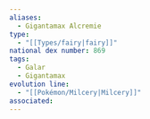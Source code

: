 ```yaml
---
aliases:
  - Gigantamax Alcremie
type:
  - "[[Types/fairy|fairy]]"
national dex number: 869
tags:
  - Galar
  - Gigantamax
evolution line:
  - "[[Pokémon/Milcery|Milcery]]"
associated: 
---
```

